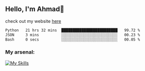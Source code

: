 
## Hello, I'm Ahmad👋

check out my website [here](https://ahmadalwi.com/)

<!--START_SECTION:waka-->

```txt
Python   21 hrs 32 mins  █████████████████████████   99.72 %
JSON     3 mins          ░░░░░░░░░░░░░░░░░░░░░░░░░   00.23 %
Bash     0 secs          ░░░░░░░░░░░░░░░░░░░░░░░░░   00.05 %
```

<!--END_SECTION:waka-->

### My arsenal:

[![My Skills](https://skillicons.dev/icons?i=js,ts,py,go,react,nextjs,svelte,nodejs,django,tailwind,html,css,sass,firebase,mongodb,postgres,mysql,redis,git,github,docker,vscode,figma,godot)](https://skillicons.dev)
